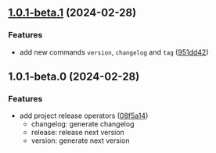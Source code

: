 ## [1.0.1-beta.1](https://github.com/yujinpan/release-ops/compare/v1.0.1-beta.0...v1.0.1-beta.1) (2024-02-28)

### Features

- add new commands `version`, `changelog` and `tag` ([951dd42](https://github.com/yujinpan/release-ops/commit/951dd421dbb2e58f6d5088554b77efd7650f01e8))

## 1.0.1-beta.0 (2024-02-28)

### Features

- add project release operators ([08f5a14](https://github.com/yujinpan/release-ops/commit/08f5a14f899cf3af19fb469f296b4f289e3e703f))
  - changelog: generate changelog
  - release: release next version
  - version: generate next version
